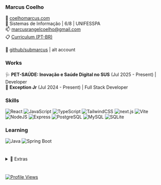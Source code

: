 ### **Marcus Coelho**

📃 <a href="https://coelhomarcus.com">coelhomarcus.com</a><br/>
🏫 Sistemas de Informação | 6/8 | UNIFESSPA<br/>
📫 marcusrangelcoelho@gmail.com<br/>
📋 <a href="https://docs.google.com/document/d/1wgOhwh-1YT-LRog9j1tvxzBVKfraoSzps1AiBGuSx9A/export?format=pdf" download>Curriculum (PT-BR)</a><br/>
<br/>
🦦 <a href="https://github.com/submarcus?tab=repositories" download>github/submarcus</a> | alt account<br/>

### **Works**

🩺 **PET-SAÚDE: Inovação e Saúde Digital no SUS** (Jul 2025 - Present) | Developer
<br/>
🦎 **Exception Jr** (Jul 2024 - Present) | Full Stack Developer
<br/>

### **Skills**

<p>
<img alt="React" src="https://img.shields.io/badge/-React-45b8d8?style=plastic&logo=react&logoColor=white" />
<img alt="JavaScript" src="https://img.shields.io/badge/-JavaScript-dba740?style=plastic&logo=javascript&logoColor=white" />
<img alt="TypeScript" src="https://img.shields.io/badge/-TypeScript-007ACC?style=plastic&logo=typescript&logoColor=white" />
<img alt="TailwindCSS" src="https://img.shields.io/badge/-Tailwind-50B3D0?style=plastic&logo=tailwindcss&logoColor=white" />
<img alt="next.js" src="https://img.shields.io/badge/-Next.js-000000?style=plastic&logo=next.js&logoColor=white" />
<img alt="Vite" src="https://img.shields.io/badge/-Vite-81A3F9?style=plastic&logo=vite&logoColor=white" />
<img alt="NodeJS" src="https://img.shields.io/badge/-NodeJS-43853d?style=plastic&logo=Node.js&logoColor=white" />
<img alt="Express" src="https://img.shields.io/badge/-Express-13aa52?style=plastic&logo=express&logoColor=white" />
<img alt="PostgreSQL" src="https://img.shields.io/badge/-PostgreSQL-336791?style=plastic&logo=postgresql&logoColor=white" />
<img alt="MySQL" src="https://img.shields.io/badge/-MySQL-4479A1?style=plastic&logo=mysql&logoColor=white" />
<img alt="SQLite" src="https://img.shields.io/badge/-SQLite-003B57?style=plastic&logo=sqlite&logoColor=white" />
</p>

### **Learning**
<p>
  <img alt="Java" src="https://img.shields.io/badge/Java-ED8B00?style=plastic&logo=java&logoColor=white"/>
  <img alt="Spring Boot" src="https://img.shields.io/badge/-Spring_Boot-6DB33F?style=plastic&logo=spring&logoColor=white" />
</p>

#

<details>
<summary>📂 Extras</summary>
<br/>

💭 [CafunTalk](https://cafuntalk.com) | Simple. Fast. History-free chat.

🖼️ [BakaNeo](https://marketplace.visualstudio.com/items?itemName=coelhomarcus.bakaneo) | The greatest VSCode theme ever!

📃 My blog: [coelhomarcus.com/blog](https://coelhomarcus.com/blog) `(PT-BR)`

**Lang em Stand by**
<p>
<img alt="Go" src="https://img.shields.io/badge/-Go-00ADD8?style=plastic&logo=go&logoColor=white" />
</p>

**Others**

<p>
<img alt="macOS" src="https://img.shields.io/badge/-macOS-333?style=plastic&logo=apple&logoColor=white" />
<img alt="Neovim" src="https://img.shields.io/badge/-Neovim-333?style=plastic&logo=neovim&logoColor=57A143" />
<img alt="Zed" src="https://img.shields.io/badge/-Zed-333?style=plastic&logo=zedindustries&logoColor=white" />
<img alt="Figma" src="https://img.shields.io/badge/-Figma-F24E1E?style=plastic&logo=figma&logoColor=white" />
<img alt="Raycast" src="https://img.shields.io/badge/-Raycast-FF6363?style=plastic&logo=raycast&logoColor=white" />
<img alt="Unity" src="https://img.shields.io/badge/Unity-000000?style=plastic&logo=unity&logoColor=white" />
</p>

</details>

#

<a href="https://coelhomarcus.com"><img alt="Profile Views" src="https://komarev.com/ghpvc/?username=coelhomarcus&color=grey&style=plastic"/></a>
